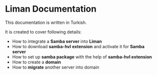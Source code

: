 # Liman Documentation
This documentation is written in Turkish.

It is created to cover following details:
- How to integrate a **Samba server** into **Liman**
- How to download **samba-hvl extension** and activate it for **Samba server**
- How to set up **samba package** with the help of **samba-hvl extension**
- How to create a **domain**
- How to **migrate** another server into domain
